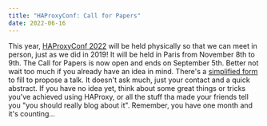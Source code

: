 ```yaml
---
title: "HAProxyConf: Call for Papers"
date: 2022-06-16
---
```


This year, [HAProxyConf 2022](https://www.haproxyconf.com/) will be held physically so that we can meet in person, just as we did in 2019! It will be held in Paris from November 8th to 9th. The Call for Papers is now open and ends on September 5th. Better not wait too much if you already have an idea in mind. There's a [simplified form](https://www.haproxyconf.com/call-for-papers/#submission-form) to fill to propose a talk. It doesn't ask much, just your contact and a quick abstract. If you have no idea yet, think about some great things or tricks you've achieved using HAProxy, or all the stuff tha made your friends tell you "you should really blog about it". Remember, you have one month and it's counting...
